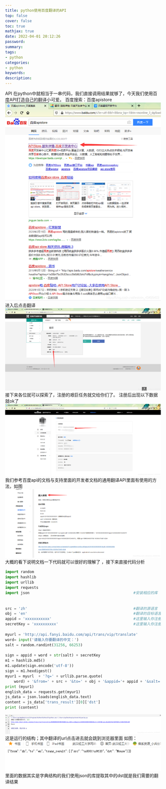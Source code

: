 ```yaml
---
title: python使用百度翻译的API
top: false
cover: false
toc: true
mathjax: true
date: 2022-04-01 20:12:26
password:
summary:
tags:
- python
categories:
- python
keywords:
description:
---
```

  API 在python中就相当于一串代码，我们直接调用结果就够了，今天我们使用百度API打造自己的翻译小可爱。
  百度搜索：百度apistore
  ![](python使用百度翻译的API/20200302112753932.png)
  进入后点击翻译
  ![](python使用百度翻译的API/20200302112847600.png)
  接下来各位就可以探索了，注册的艰巨任务就交给你们了。
  注册后出现以下数据就ok了![](python使用百度翻译的API/20200302113313981.png)
  我们参考百度api的文档与支持里面的开发者文档的通用翻译API里面有使用的方法，如图![](python使用百度翻译的API/20200302113654396.png)
  大概的看下说明文档一下代码就可以很好的理解了 ，接下来直接代码分析
  

```python
import random
import hashlib
import urllib
import requests
import json                                               #安装相应的库


src = 'zh'                                                #翻译的源语言
obj = 'en'                                                #翻译的目标语言
appid = 'xxxxxxxxxxx'                                     #这里输入你注册后得到的appid
secretKey = 'xxxxxxxxxx'                                  #这里输入你注册后得到的密匙       

myurl = 'http://api.fanyi.baidu.com/api/trans/vip/translate'                  #必须加上的头
word= input('请输入你要翻译的中文：')                                           #输入你要翻译的中文
salt = random.randint(31256, 66253)                                           #产生随计数

sign = appid + word + str(salt) + secretKey                                   #文档的step1拼接字符串
m1 = hashlib.md5()
m1.update(sign.encode('utf-8'))
sign = m1.hexdigest()                                                         #文档的step2计算签名
myur1 = myurl  + '?q=' + urllib.parse.quote(
    word) + '&from=' + src + '&to=' + obj + '&appid='+ appid + '&salt=' + str(salt) + '&sign=' + sign
print (myur1)                                                                 #生成的url并打印出来
english_data = requests.get(myur1)                                            #请求url
js_data = json.loads(english_data.text)                                       #下载json数据
content = js_data['trans_result'][0]['dst']                                   #提取json数据里面的dst
print (content)                                                               #打印出翻译的英文
```
![](python使用百度翻译的API/20200302115943813.png)
这是运行的结构；其中翻译的url点击进去就会跳到浏览器里面 如图：
![](python使用百度翻译的API/20200302120105912.png)
里面的数据其实是字典结构的我们使用json的库提取其中的dst就是我们需要的翻译结果

